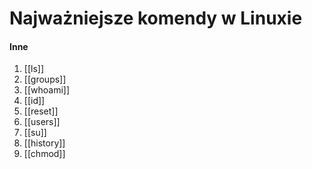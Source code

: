# Najważniejsze komendy w Linuxie

#### Inne
1. [[ls]]
2. [[groups]]
3. [[whoami]]
4. [[id]]
5. [[reset]]
6. [[users]]
7. [[su]]
8. [[history]]
9. [[chmod]]